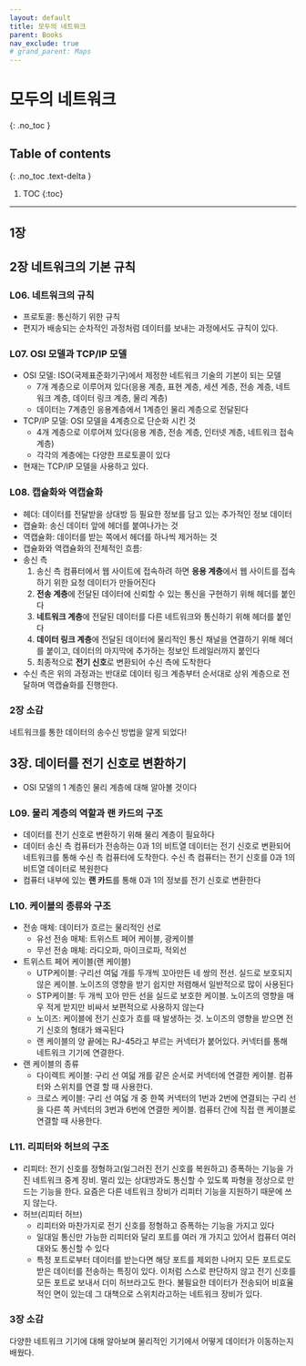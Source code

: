```yaml
---
layout: default
title: 모두의 네트워크
parent: Books
nav_exclude: true
# grand_parent: Maps
---
```


# 모두의 네트워크
{: .no_toc }

## Table of contents
{: .no_toc .text-delta }

1. TOC
{:toc}

---
## 1장


## 2장 네트워크의 기본 규칙
### L06. 네트워크의 규칙
* 프로토콜: 통신하기 위한 규칙
* 편지가 배송되는 순차적인 과정처럼 데이터를 보내는 과정에서도 규칙이 있다.

### L07. OSI 모델과 TCP/IP 모델
* OSI 모델: ISO(국제표준화기구)에서 제정한 네트워크 기술의 기본이 되는 모델
  * 7개 계층으로 이루어져 있다(응용 계층, 표현 계층, 세션 계층, 전송 계층, 네트워크 계층, 데이터 링크 계층, 물리 계층)
  * 데이터는 7계층인 응용계층에서 1계층인 물리 계층으로 전달된다
* TCP/IP 모델: OSI 모델을 4계층으로 단순화 시킨 것
  * 4개 계층으로 이루어져 있다(응용 계층, 전송 계층, 인터넷 계층, 네트워크 접속 계층)
  * 각각의 계층에는 다양한 프로토콜이 있다
* 현재는 TCP/IP 모델을 사용하고 있다.

### L08. 캡슐화와 역캡슐화
* 헤더: 데이터를 전달받을 상대방 등 필요한 정보를 담고 있는 추가적인 정보 데이터
* 캡슐화: 송신 데이터 앞에 헤더를 붙여나가는 것
* 역캡슐화: 데이터를 받는 쪽에서 헤더를 하나씩 제거하는 것
* 캡슐화와 역캡슐화의 전체적인 흐름:
* 송신 측
  1. 송신 측 컴퓨터에서 웹 사이트에 접속하려 하면 **응용 계층**에서 웹 사이트를 접속하기 위한 요청 데이터가 만들어진다
  2. **전송 계층**에 전달된 데이터에 신뢰할 수 있는 통신을 구현하기 위해 헤더를 붙인다
  3. **네트워크 계층**에 전달된 데이터를 다른 네트워크와 통신하기 위해 헤더를 붙인다
  4. **데이터 링크 계층**에 전달된 데이터에 물리적인 통신 채널을 연결하기 위해 헤더를 붙이고, 데이터의 마지막에 추가하는 정보인 트레일러까지 붙인다
  5. 최종적으로 **전기 신호**로 변환되어 수신 측에 도착한다
* 수신 측은 위의 과정과는 반대로 데이터 링크 계층부터 순서대로 상위 계층으로 전달하며 역캡슐화를 진행한다.

### 2장 소감
네트워크를 통한 데이터의 송수신 방법을 알게 되었다!  


## 3장. 데이터를 전기 신호로 변환하기
* OSI 모델의 1 계층인 물리 계층에 대해 알아볼 것이다

### L09. 물리 계층의 역할과 랜 카드의 구조
* 데이터를 전기 신호로 변환하기 위해 물리 계층이 필요하다
* 데이터 송신 측 컴퓨터가 전송하는 0과 1의 비트열 데이터는 전기 신호로 변환되어 네트워크를 통해 수신 측 컴퓨터에 도착한다. 수신 측 컴퓨터는 전기 신호를 0과 1의 비트열 데이터로 복원한다
* 컴퓨터 내부에 있는 **랜 카드**를 통해 0과 1의 정보를 전기 신호로 변환한다

### L10. 케이블의 종류와 구조
* 전송 매체: 데이터가 흐르는 물리적인 선로
  * 유선 전송 매체: 트위스트 페어 케이블, 광케이블
  * 무선 전송 매체: 라디오파, 마이크로파, 적외선
* 트위스트 페어 케이블(랜 케이블)
  * UTP케이블: 구리선 여덟 개를 두개씩 꼬아만든 네 쌍의 전선. 실드로 보호되지 않은 케이블. 노이즈의 영향을 받기 쉽지만 저렴해서 일반적으로 많이 사용된다
  * STP케이블: 두 개씩 꼬아 만든 선을 실드로 보호한 케이블. 노이즈의 영향을 매우 적게 받지만 비싸서 보편적으로 사용하지 않는다
  * 노이즈: 케이블에 전기 신호가 흐를 때 발생하는 것. 노이즈의 영향을 받으면 전기 신호의 형태가 왜곡된다
  * 랜 케이블의 양 끝에는 RJ-45라고 부르는 커넥터가 붙어있다. 커넥터를 통해 네트워크 기기에 연결한다.
* 랜 케이블의 종류
  * 다이렉트 케이블: 구리 선 여덟 개를 같은 순서로 커넥터에 연결한 케이블. 컴퓨터와 스위치를 연결 할 때 사용한다.
  * 크로스 케이블: 구리 선 여덟 개 중 한쪽 커넥터의 1번과 2번에 연결되는 구리 선을 다른 쪽 커넥터의 3번과 6번에 연결한 케이블. 컴퓨터 간에 직접 랜 케이블로 연결할 때 사용한다.

### L11. 리피터와 허브의 구조
* 리피터: 전기 신호를 정형하고(일그러진 전기 신호를 복원하고) 증폭하는 기능을 가진 네트워크 중계 장비. 멀리 있는 상대방과도 통신할 수 있도록 파형을 정상으로 만드는 기능을 한다. 요즘은 다른 네트워크 장비가 리피터 기능을 지원하기 때문에 쓰지 않는다.
* 허브(리피터 허브)
  * 리피터와 마찬가지로 전기 신호를 정형하고 증폭하는 기능을 가지고 있다
  * 일대일 통신만 가능한 리피터와 달리 포트를 여러 개 가지고 있어서 컴퓨터 여러 대와도 통신할 수 있다
  * 특정 포트로부터 데이터를 받는다면 해당 포트를 제외한 나머지 모든 포트로도 받은 데이터를 전송하는 특징이 있다. 이처럼 스스로 판단하지 않고 전기 신호를 모든 포트로 보내서 더미 허브라고도 한다. 불필요한 데이터가 전송되어 비효율적인 면이 있는데 그 대책으로 스위치라고하는 네트워크 장비가 있다.

### 3장 소감
다양한 네트워크 기기에 대해 알아보며 물리적인 기기에서 어떻게 데이터가 이동하는지 배웠다.
